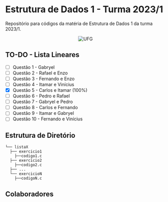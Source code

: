 # Estrutura de Dados 1 - Turma 2023/1

Repositório para códigos da matéria de Estrutura de Dados 1 da turma 2023/1.

<div align="center">
  <img src="https://upload.wikimedia.org/wikipedia/commons/thumb/1/19/UFG_logo.svg/384px-UFG_logo.svg.png" alt="UFG">
</div>

## TO-DO - Lista Lineares
- [ ] Questão 1 - Gabryel
- [ ] Questão 2 - Rafael e Enzo
- [ ] Questão 3 - Fernando e Enzo
- [ ] Questão 4 - Itamar e Vinícius
- [x] Questão 5 - Carlos e Itamar (100%)
- [ ] Questão 6 - Pedro e Rafael
- [ ] Questão 7 - Gabryel e Pedro
- [ ] Questão 8 - Carlos e Fernando
- [ ] Questão 9 - Itamar e Gabryel
- [ ] Questão 10 - Fernando e Vinícius

## Estrutura de Diretório
```
└── listaX
  ├── exercicio1
    ├──codigo1.c
  ├── exercicio2
    ├──codigo2.c
  ├── ...
  └── exercicioN
    ├──codigoN.c
```
## Colaboradores

